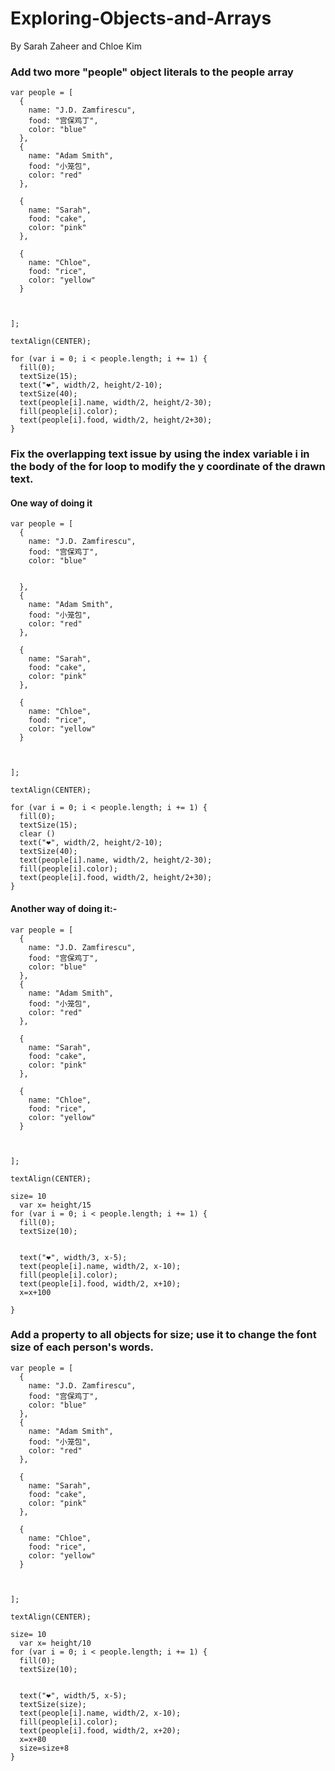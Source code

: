 # Exploring-Objects-and-Arrays
By Sarah Zaheer and Chloe Kim


### Add two more "people" object literals to the people array
```
var people = [
  {
    name: "J.D. Zamfirescu",
    food: "宫保鸡丁",
    color: "blue"
  },
  {
    name: "Adam Smith",
    food: "小笼包",
    color: "red"
  },
  
  {
    name: "Sarah",
    food: "cake",
    color: "pink"
  },
  
  {
    name: "Chloe",
    food: "rice",
    color: "yellow"
  }

  
  
];

textAlign(CENTER);

for (var i = 0; i < people.length; i += 1) {
  fill(0);
  textSize(15);
  text("❤️", width/2, height/2-10);
  textSize(40);
  text(people[i].name, width/2, height/2-30);
  fill(people[i].color);
  text(people[i].food, width/2, height/2+30);
}
```
### Fix the overlapping text issue by using the index variable i in the body of the for loop to modify the y coordinate of the drawn text.

#### One way of doing it 
```
var people = [
  {
    name: "J.D. Zamfirescu",
    food: "宫保鸡丁",
    color: "blue"
    
    
  },
  {
    name: "Adam Smith",
    food: "小笼包",
    color: "red"
  },
  
  {
    name: "Sarah",
    food: "cake",
    color: "pink"
  },
  
  {
    name: "Chloe",
    food: "rice",
    color: "yellow"
  }

  
  
];

textAlign(CENTER);

for (var i = 0; i < people.length; i += 1) {
  fill(0);
  textSize(15);
  clear ()
  text("❤️", width/2, height/2-10);
  textSize(40);
  text(people[i].name, width/2, height/2-30);
  fill(people[i].color);
  text(people[i].food, width/2, height/2+30);
}
```
#### Another way of doing it:-
```
var people = [
  {
    name: "J.D. Zamfirescu",
    food: "宫保鸡丁",
    color: "blue"
  },
  {
    name: "Adam Smith",
    food: "小笼包",
    color: "red"
  },
  
  {
    name: "Sarah",
    food: "cake",
    color: "pink"
  },
  
  {
    name: "Chloe",
    food: "rice",
    color: "yellow"
  }

  
  
];

textAlign(CENTER);

size= 10 
  var x= height/15
for (var i = 0; i < people.length; i += 1) {
  fill(0);
  textSize(10);
	

  text("❤️", width/3, x-5);
  text(people[i].name, width/2, x-10);
  fill(people[i].color);
  text(people[i].food, width/2, x+10);
  x=x+100
 
}

```
### Add a property to all objects for size; use it to change the font size of each person's words.
```
var people = [
  {
    name: "J.D. Zamfirescu",
    food: "宫保鸡丁",
    color: "blue"
  },
  {
    name: "Adam Smith",
    food: "小笼包",
    color: "red"
  },
  
  {
    name: "Sarah",
    food: "cake",
    color: "pink"
  },
  
  {
    name: "Chloe",
    food: "rice",
    color: "yellow"
  }

  
  
];

textAlign(CENTER);

size= 10 
  var x= height/10  
for (var i = 0; i < people.length; i += 1) {
  fill(0);
  textSize(10);
	

  text("❤️", width/5, x-5);
  textSize(size);
  text(people[i].name, width/2, x-10);
  fill(people[i].color);
  text(people[i].food, width/2, x+20);
  x=x+80
  size=size+8
}


```





